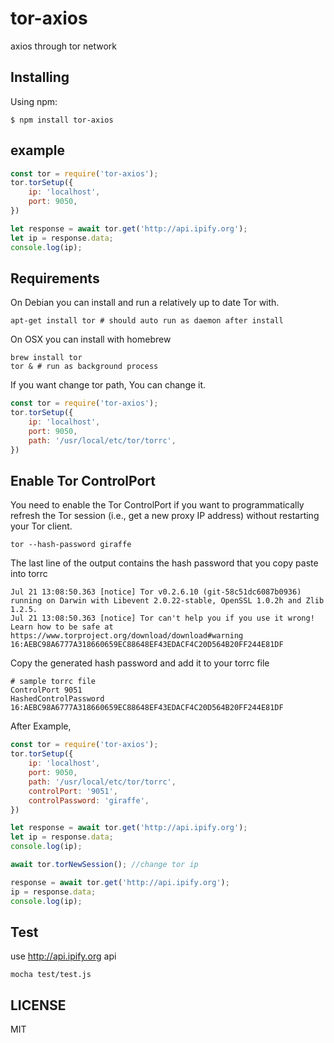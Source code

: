 # tor-axios

axios through tor network

## Installing

Using npm:

```
$ npm install tor-axios
```

## example

```js
const tor = require('tor-axios');
tor.torSetup({
	ip: 'localhost',
	port: 9050,
})

let response = await tor.get('http://api.ipify.org');
let ip = response.data;
console.log(ip);
```

## Requirements

On Debian you can install and run a relatively up to date Tor with.

```
apt-get install tor # should auto run as daemon after install
```

On OSX you can install with homebrew

```
brew install tor
tor & # run as background process
```

If you want change tor path, You can change it.

```js
const tor = require('tor-axios');
tor.torSetup({
	ip: 'localhost',
	port: 9050,
	path: '/usr/local/etc/tor/torrc',
})
```

## Enable Tor ControlPort

You need to enable the Tor ControlPort if you want to programmatically refresh the Tor session (i.e., get a new proxy IP address) without restarting your Tor client.

```
tor --hash-password giraffe
```

The last line of the output contains the hash password that you copy paste into torrc

```
Jul 21 13:08:50.363 [notice] Tor v0.2.6.10 (git-58c51dc6087b0936) running on Darwin with Libevent 2.0.22-stable, OpenSSL 1.0.2h and Zlib 1.2.5.
Jul 21 13:08:50.363 [notice] Tor can't help you if you use it wrong! Learn how to be safe at https://www.torproject.org/download/download#warning
16:AEBC98A6777A318660659EC88648EF43EDACF4C20D564B20FF244E81DF
```

Copy the generated hash password and add it to your torrc file

```
# sample torrc file 
ControlPort 9051
HashedControlPassword 16:AEBC98A6777A318660659EC88648EF43EDACF4C20D564B20FF244E81DF
```

After Example,

```js
const tor = require('tor-axios');
tor.torSetup({
	ip: 'localhost',
	port: 9050,
	path: '/usr/local/etc/tor/torrc',
	controlPort: '9051',
    controlPassword: 'giraffe',
})

let response = await tor.get('http://api.ipify.org');
let ip = response.data;
console.log(ip);

await tor.torNewSession(); //change tor ip

response = await tor.get('http://api.ipify.org');
ip = response.data;
console.log(ip);
```

## Test

use http://api.ipify.org api

```
mocha test/test.js
```

## LICENSE

MIT